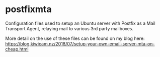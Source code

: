 # postfixmta
Configuration files used to setup an Ubuntu server with Postfix as a Mail Transport Agent, relaying mail to various 3rd party mailboxes.

More detail on the use of these files can be found on my blog here: https://blog.kiwicam.nz/2018/07/setup-your-own-email-server-mta-on-cheap.html
